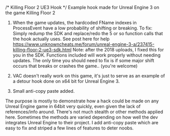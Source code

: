/*
Killing Floor 2 UE3 Hook
*/
Example hook made for Unreal Engine 3 on the game Killing Floor 2

1) When the game updates, the hardcoded FName indexes in ProcessEvent have a low probability of shifting or breaking. 
To fix:
Simply redump the SDK and replace/redo the 5 or so function calls that the hook actually uses.
See post here for help https://www.unknowncheats.me/forum/unreal-engine-3-a/237415-killing-floor-2-ue3-sdk.html
Note: after the 2018 uploads, I fixed this for you in the SDK. Functions included will work properly without needing updates. The only time you should need to fix is if some major shift occurs that breaks or crashes the game.. (you're welcome)

2) VAC doesn't really work on this game, it's just to serve as an example of a detour hook done on x64 bit for Unreal Engine 3. 

3) Small anti-copy paste added.

The purpose is mostly to demonstrate how a hack could be made on any Unreal Engine game in 64bit very quickly, even given the lack of references/info around. There's not much stealth or other methods applied here. Sometimes the methods are varied depending on how well the dev integrates Unreal Engine to their project. I add anti-copy paste which are easy to fix and striped a few lines of features to deter noobs.
